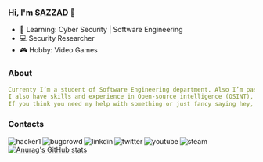 ### Hi, I'm [SAZZAD](http://sazzad.engineer/) 👋

-  🌱 Learning: Cyber Security | Software Engineering
-  💻 Security Researcher
-  🎮 Hobby: Video Games


### About
```yaml
Currenty I’m a student of Software Engineering department. Also I’m passionate about learning cyber security. 
I also have skills and experience in Open-source intelligence (OSINT), web penetration testing, social engineering etc.
If you think you need my help with something or just fancy saying hey, then get in touch.
```

### Contacts
[<img align="left" alt="hacker1" src="https://img.shields.io/badge/HackerOne-000000?style=for-the-badge&logo=HackerOne&logoColor=white" />][hacker1]
[<img align="left" alt="bugcrowd" src="https://img.shields.io/badge/Bugcrowd-494649?style=for-the-badge&logo=Bugcrowd&logoColor=ORANGE" />][bugcrowd]
[<img align="left" alt="linkdin" src="https://img.shields.io/badge/LinkedIn-0077B5?style=for-the-badge&logo=linkedin&logoColor=white" />][linkedin]
[<img align="left" alt="twitter" src="https://img.shields.io/badge/Twitter-1DA1F2?style=for-the-badge&logo=twitter&logoColor=white" />][twitter]
[<img align="left" alt="youtube" src="https://img.shields.io/badge/YouTube-FF0000?style=for-the-badge&logo=youtube&logoColor=white" />][youtube]
[<img align="left" alt="steam" src="https://img.shields.io/badge/Steam-1b2838?style=for-the-badge&logo=Steam&logoColor=#000000" />][steam]

[twitter]: https://twitter.com/0xSAZZAD
[youtube]: https://www.youtube.com/channel/UCTEOMe8tWo73VaRXWEz0Cyw
[linkedin]: https://linkedin.com/in/0xSAZZAD
[hacker1]: https://hackerone.com/0xsazzad
[steam]:https://steamcommunity.com/id/0xSAZZAD
[bugcrowd]:https://bugcrowd.com/0xSazzad

[![Anurag's GitHub stats](https://github-readme-stats.vercel.app/api?username=0xsazzad)](https://github.com/anuraghazra/github-readme-stats)
